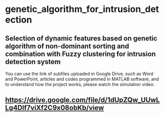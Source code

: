 # genetic_algorithm_for_intrusion_detection
Selection of dynamic features based on genetic algorithm of non-dominant sorting and combination with Fuzzy clustering for intrusion detection system
------------------------------------------
You can use the link of subfiles uploaded in Google Drive, such as Word and PowerPoint, articles and codes programmed in MATLAB software, and to understand how the project works, please watch the simulation video:

https://drive.google.com/file/d/1dUpZQw_UUwLLg4DIf7viXf2C9x08obKb/view
------------------------------------------

